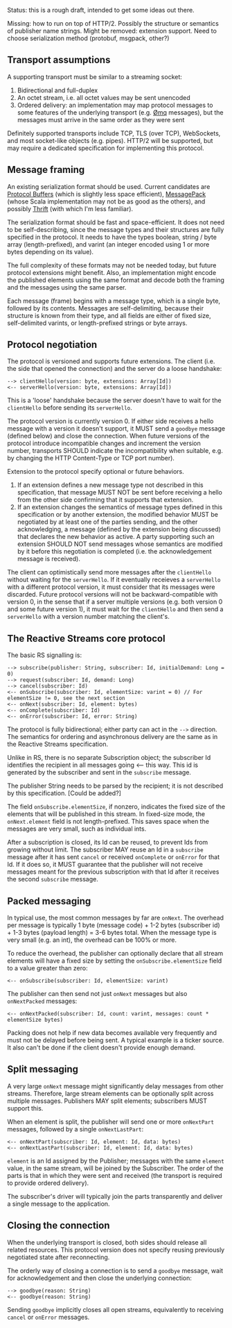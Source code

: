 Status: this is a rough draft, intended to get some ideas out there. 

Missing: how to run on top of HTTP/2. Possibly the structure or semantics of publisher name strings.
Might be removed: extension support.
Need to choose serialization method (protobuf, msgpack, other?)

## Transport assumptions

A supporting transport must be similar to a streaming socket:

1. Bidirectional and full-duplex
2. An octet stream, i.e. all octet values may be sent unencoded
3. Ordered delivery: an implementation may map protocol messages to some features of the underlying transport (e.g. [Ømq](http://zeromq.org/) messages), but the messages must arrive in the same order as they were sent

Definitely supported transports include TCP, TLS (over TCP), WebSockets, and most socket-like objects (e.g. pipes). HTTP/2 will be supported, but may require a dedicated specification for implementing this protocol.

## Message framing

An existing serialization format should be used. Current candidates are [Protocol Buffers](https://github.com/google/protobuf/) (which is slightly less space efficient), [MessagePack](http://msgpack.org/) (whose Scala implementation may not be as good as the others), and possibly [Thrift](https://thrift.apache.org/) (with which I'm less familiar). 

The serialization format should be fast and space-efficient. It does not need to be self-describing, since the message types and their structures are fully specified in the protocol. It needs to have the types boolean, string / byte array (length-prefixed), and varint (an integer encoded using 1 or more bytes depending on its value).

The full complexity of these formats may not be needed today, but future protocol extensions might benefit. Also, an implementation might encode the published elements using the same format and decode both the framing and the messages using the same parser.

Each message (frame) begins with a message type, which is a single byte, followed by its contents. Messages are self-delimiting, because their structure is known from their type, and all fields are either of fixed size, self-delimited varints, or length-prefixed strings or byte arrays.

## Protocol negotiation

The protocol is versioned and supports future extensions. The client (i.e. the side that opened the connection) and the server do a loose handshake:

    --> clientHello(version: byte, extensions: Array[Id])
    <-- serverHello(version: byte, extensions: Array[Id])
    
This is a 'loose' handshake because the server doesn't have to wait for the `clientHello` before sending its `serverHello`. 
    
The protocol version is currently version 0. If either side receives a hello message with a version it doesn't support, it MUST send a `goodbye` message (defined below) and close the connection. When future versions of the protocol introduce incompatible changes and increment the version number, transports SHOULD indicate the incompatibility when suitable, e.g. by changing the HTTP Content-Type or TCP port number).
    
Extension to the protocol specify optional or future behaviors. 
 1. If an extension defines a new message type not described in this specification, that message MUST NOT be sent before receiving a hello from the other side confirming that it supports that extension. 
 2. If an extension changes the semantics of message types defined in this specification or by another extension, the modified behavior MUST be negotiated by at least one of the parties sending, and the other acknowledging, a message (defined by the extension being discussed) that declares the new behavior as active. A party supporting such an extension SHOULD NOT send messages whose semantics are modified by it before this negotiation is completed (i.e. the acknowledgement message is received).
    
The client can optimistically send more messages after the `clientHello` without waiting for the `serverHello`. If it eventually receieves a `serverHello` with a different protocol version, it must consider that its messages were discarded. Future protocol versions will not be backward-compatible with version 0, in the sense that if a server multiple versions (e.g. both version 0 and some future version 1), it must wait for the `clientHello` and then send a `serverHello` with a version number matching the client's.

## The Reactive Streams core protocol

The basic RS signalling is:

    --> subscribe(publisher: String, subscriber: Id, initialDemand: Long = 0)
    --> request(subscriber: Id, demand: Long)
    --> cancel(subscriber: Id)
    <-- onSubscribe(subscriber: Id, elementSize: varint = 0) // For elementSize != 0, see the next section
    <-- onNext(subscriber: Id, element: bytes) 
    <-- onComplete(subscriber: Id)
    <-- onError(subscriber: Id, error: String)
    
The protocol is fully bidirectional; either party can act in the `-->` direction. The semantics for ordering and asynchronous delivery are the same as in the Reactive Streams specification.

Unlike in RS, there is no separate Subscription object; the subscriber Id identifies the recipient in all messages going <-- this way. This id is generated by the subscriber and sent in the `subscribe` message.

The publisher String needs to be parsed by the recipient; it is not described by this specification. [Could be added?]

The field `onSubscribe.elementSize`, if nonzero, indicates the fixed size of the elements that will be published in this stream. In fixed-size mode, the `onNext.element` field is not length-prefixed. This saves space when the messages are very small, such as individual ints.

After a subscription is closed, its Id can be reused, to prevent Ids from growing without limit. The subscriber MAY reuse an Id in a `subscribe` message after it has sent `cancel` or received `onComplete` or `onError` for that Id. If it does so, it MUST guarantee that the publisher will not receive messages meant for the previous subscription with that Id after it receives the second `subscribe` message.

## Packed messaging

In typical use, the most common messages by far are `onNext`. The overhead per message is typically 1 byte (message code) +  1-2 bytes (subscriber id) + 1-3 bytes (payload length) = 3-6 bytes total. When the message type is very small (e.g. an int), the overhead can be 100% or more.

To reduce the overhead, the publisher can optionally declare that all stream elements will have a fixed size by setting the `onSubscribe.elementSize` field to a value greater than zero:

    <-- onSubscribe(subscriber: Id, elementSize: varint)

The publisher can then send not just `onNext` messages but also `onNextPacked` messages:

    <-- onNextPacked(subscriber: Id, count: varint, messages: count * elementSize bytes)
    
Packing does not help if new data becomes available very frequently and must not be delayed before being sent. A typical example is a ticker source. It also can't be done if the client doesn't provide enough demand.

## Split messaging

A very large `onNext` message might significantly delay messages from other streams. Therefore, large stream elements can be optionally split across multiple messages. Publishers MAY split elements; subscribers MUST support this.

When an element is split, the publisher will send one or more `onNextPart` messages, followed by a single `onNextLastPart`:

    <-- onNextPart(subscriber: Id, element: Id, data: bytes)
    <-- onNextLastPart(subscriber: Id, element: Id, data: bytes)

`element` is an Id assigned by the Publisher; messages with the same `element` value, in the same stream, will be joined by the Subscriber. The order of the parts is that in which they were sent and received (the transport is required to provide ordered delivery).

The subscriber's driver will typically join the parts transparently and deliver a single message to the application.

## Closing the connection

When the underlying transport is closed, both sides should release all related resources. This protocol version does not specify reusing previously negotiated state after reconnecting.

The orderly way of closing a connection is to send a `goodbye` message, wait for acknowledgement and then close the underlying connection:

    --> goodbye(reason: String)
    <-- goodbye(reason: String)
    
Sending `goodbye` implicitly closes all open streams, equivalently to receiving `cancel` or `onError` messages.
